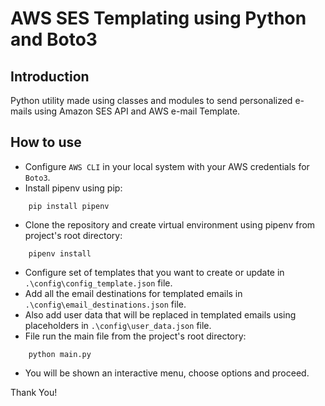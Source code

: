 # AWS SES Templating using Python and Boto3
## Introduction
Python utility made using classes and modules to send personalized e-mails using Amazon SES API and AWS e-mail Template.

## How to use
* Configure `AWS CLI` in your local system with your AWS credentials for `Boto3`.
* Install pipenv using pip:
```commandline
    pip install pipenv
```
* Clone the repository and create virtual environment using pipenv from project's root directory:
```commandline
    pipenv install
```
* Configure set of templates that you want to create or update in `.\config\config_template.json` file.
* Add all the email destinations for templated emails in `.\config\email_destinations.json` file.
* Also add user data that will be replaced in templated emails using placeholders in `.\config\user_data.json` file.
* File run the main file from the project's root directory:
```commandline
    python main.py
```
* You will be shown an interactive menu, choose options and proceed.

Thank You!